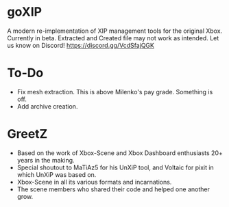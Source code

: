 # goXIP
A modern re-implementation of XIP management tools for the original Xbox.
Currently in beta. Extracted and Created file may not work as intended. Let us know on Discord! https://discord.gg/VcdSfajQGK
# To-Do
* Fix mesh extraction. This is above Milenko's pay grade. Something is off.
* Add archive creation.
# GreetZ
* Based on the work of Xbox-Scene and Xbox Dashboard enthusiasts 20+ years in the making.
* Special shoutout to MaTiAz5 for his UnXiP tool, and Voltaic for pixit in which UnXiP was based on.
* Xbox-Scene in all its various formats and incarnations.
* The scene members who shared their code and helped one another grow.
